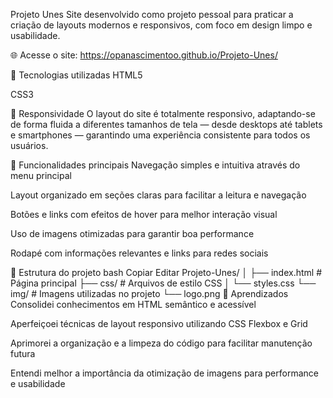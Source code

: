 Projeto Unes
Site desenvolvido como projeto pessoal para praticar a criação de layouts modernos e responsivos, com foco em design limpo e usabilidade.

🌐 Acesse o site:
https://opanascimentoo.github.io/Projeto-Unes/

🚀 Tecnologias utilizadas
HTML5

CSS3

📱 Responsividade
O layout do site é totalmente responsivo, adaptando-se de forma fluida a diferentes tamanhos de tela — desde desktops até tablets e smartphones — garantindo uma experiência consistente para todos os usuários.

🎯 Funcionalidades principais
Navegação simples e intuitiva através do menu principal

Layout organizado em seções claras para facilitar a leitura e navegação

Botões e links com efeitos de hover para melhor interação visual

Uso de imagens otimizadas para garantir boa performance

Rodapé com informações relevantes e links para redes sociais

📁 Estrutura do projeto
bash
Copiar
Editar
Projeto-Unes/
│
├── index.html        # Página principal
├── css/              # Arquivos de estilo CSS
│   └── styles.css
└── img/              # Imagens utilizadas no projeto
    └── logo.png
🧠 Aprendizados
Consolidei conhecimentos em HTML semântico e acessível

Aperfeiçoei técnicas de layout responsivo utilizando CSS Flexbox e Grid

Aprimorei a organização e a limpeza do código para facilitar manutenção futura

Entendi melhor a importância da otimização de imagens para performance e usabilidade
